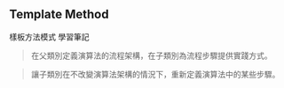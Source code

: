 ## Template Method


樣板方法模式 學習筆記

>在父類別定義演算法的流程架構，在子類別為流程步驟提供實踐方式。

>讓子類別在不改變演算法架構的情況下，重新定義演算法中的某些步驟。


